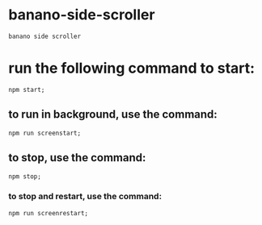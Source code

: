 # banano-side-scroller

    banano side scroller

# run the following command to start:

    npm start;

## to run in background, use the command:

    npm run screenstart;

## to stop, use the command:

    npm stop;

### to stop and restart, use the command:

    npm run screenrestart;
